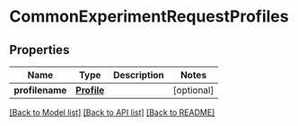 # CommonExperimentRequestProfiles

## Properties
Name | Type | Description | Notes
------------ | ------------- | ------------- | -------------
**profilename** | [**Profile**](Profile.md) |  | [optional] 

[[Back to Model list]](../README.md#documentation-for-models) [[Back to API list]](../README.md#documentation-for-api-endpoints) [[Back to README]](../README.md)


